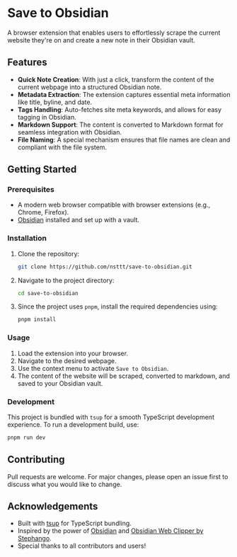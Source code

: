 # Save to Obsidian

A browser extension that enables users to effortlessly scrape the current website they're on and create a new note in their Obsidian vault.

## Features

- **Quick Note Creation**: With just a click, transform the content of the current webpage into a structured Obsidian note.
- **Metadata Extraction**: The extension captures essential meta information like title, byline, and date.
- **Tags Handling**: Auto-fetches site meta keywords, and allows for easy tagging in Obsidian.
- **Markdown Support**: The content is converted to Markdown format for seamless integration with Obsidian.
- **File Naming**: A special mechanism ensures that file names are clean and compliant with the file system.

## Getting Started

### Prerequisites

- A modern web browser compatible with browser extensions (e.g., Chrome, Firefox).
- [Obsidian](https://obsidian.md/) installed and set up with a vault.

### Installation

1. Clone the repository:

   ```bash
   git clone https://github.com/nsttt/save-to-obsidian.git
   ```

2. Navigate to the project directory:

   ```bash
   cd save-to-obsidian
   ```

3. Since the project uses `pnpm`, install the required dependencies using:
   ```bash
   pnpm install
   ```

### Usage

1. Load the extension into your browser.
2. Navigate to the desired webpage.
3. Use the context menu to activate `Save to Obsidian`.
4. The content of the website will be scraped, converted to markdown, and saved to your Obsidian vault.

### Development

This project is bundled with `tsup` for a smooth TypeScript development experience. To run a development build, use:

```bash
pnpm run dev
```

## Contributing

Pull requests are welcome. For major changes, please open an issue first to discuss what you would like to change.

## Acknowledgements

- Built with [tsup](https://github.com/egoist/tsup) for TypeScript bundling.
- Inspired by the power of [Obsidian](https://obsidian.md/) and [Obsidian Web Clipper by Stephango](https://stephango.com/obsidian-web-clipper).
- Special thanks to all contributors and users!
